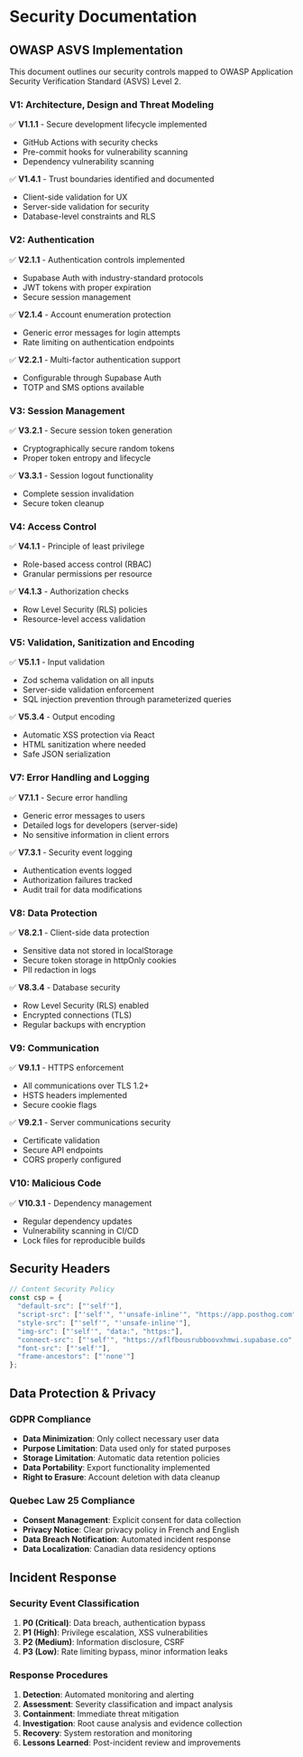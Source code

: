 
# Security Documentation

## OWASP ASVS Implementation

This document outlines our security controls mapped to OWASP Application Security Verification Standard (ASVS) Level 2.

### V1: Architecture, Design and Threat Modeling

✅ **V1.1.1** - Secure development lifecycle implemented
- GitHub Actions with security checks
- Pre-commit hooks for vulnerability scanning
- Dependency vulnerability scanning

✅ **V1.4.1** - Trust boundaries identified and documented
- Client-side validation for UX
- Server-side validation for security
- Database-level constraints and RLS

### V2: Authentication

✅ **V2.1.1** - Authentication controls implemented
- Supabase Auth with industry-standard protocols
- JWT tokens with proper expiration
- Secure session management

✅ **V2.1.4** - Account enumeration protection
- Generic error messages for login attempts
- Rate limiting on authentication endpoints

✅ **V2.2.1** - Multi-factor authentication support
- Configurable through Supabase Auth
- TOTP and SMS options available

### V3: Session Management

✅ **V3.2.1** - Secure session token generation
- Cryptographically secure random tokens
- Proper token entropy and lifecycle

✅ **V3.3.1** - Session logout functionality
- Complete session invalidation
- Secure token cleanup

### V4: Access Control

✅ **V4.1.1** - Principle of least privilege
- Role-based access control (RBAC)
- Granular permissions per resource

✅ **V4.1.3** - Authorization checks
- Row Level Security (RLS) policies
- Resource-level access validation

### V5: Validation, Sanitization and Encoding

✅ **V5.1.1** - Input validation
- Zod schema validation on all inputs
- Server-side validation enforcement
- SQL injection prevention through parameterized queries

✅ **V5.3.4** - Output encoding
- Automatic XSS protection via React
- HTML sanitization where needed
- Safe JSON serialization

### V7: Error Handling and Logging

✅ **V7.1.1** - Secure error handling
- Generic error messages to users
- Detailed logs for developers (server-side)
- No sensitive information in client errors

✅ **V7.3.1** - Security event logging
- Authentication events logged
- Authorization failures tracked
- Audit trail for data modifications

### V8: Data Protection

✅ **V8.2.1** - Client-side data protection
- Sensitive data not stored in localStorage
- Secure token storage in httpOnly cookies
- PII redaction in logs

✅ **V8.3.4** - Database security
- Row Level Security (RLS) enabled
- Encrypted connections (TLS)
- Regular backups with encryption

### V9: Communication

✅ **V9.1.1** - HTTPS enforcement
- All communications over TLS 1.2+
- HSTS headers implemented
- Secure cookie flags

✅ **V9.2.1** - Server communications security
- Certificate validation
- Secure API endpoints
- CORS properly configured

### V10: Malicious Code

✅ **V10.3.1** - Dependency management
- Regular dependency updates
- Vulnerability scanning in CI/CD
- Lock files for reproducible builds

## Security Headers

```typescript
// Content Security Policy
const csp = {
  "default-src": ["'self'"],
  "script-src": ["'self'", "'unsafe-inline'", "https://app.posthog.com"],
  "style-src": ["'self'", "'unsafe-inline'"],
  "img-src": ["'self'", "data:", "https:"],
  "connect-src": ["'self'", "https://xflfbousrubboovxhmwi.supabase.co", "https://app.posthog.com"],
  "font-src": ["'self'"],
  "frame-ancestors": ["'none'"]
};
```

## Data Protection & Privacy

### GDPR Compliance
- **Data Minimization**: Only collect necessary user data
- **Purpose Limitation**: Data used only for stated purposes
- **Storage Limitation**: Automatic data retention policies
- **Data Portability**: Export functionality implemented
- **Right to Erasure**: Account deletion with data cleanup

### Quebec Law 25 Compliance
- **Consent Management**: Explicit consent for data collection
- **Privacy Notice**: Clear privacy policy in French and English
- **Data Breach Notification**: Automated incident response
- **Data Localization**: Canadian data residency options

## Incident Response

### Security Event Classification
1. **P0 (Critical)**: Data breach, authentication bypass
2. **P1 (High)**: Privilege escalation, XSS vulnerabilities
3. **P2 (Medium)**: Information disclosure, CSRF
4. **P3 (Low)**: Rate limiting bypass, minor information leaks

### Response Procedures
1. **Detection**: Automated monitoring and alerting
2. **Assessment**: Severity classification and impact analysis
3. **Containment**: Immediate threat mitigation
4. **Investigation**: Root cause analysis and evidence collection
5. **Recovery**: System restoration and monitoring
6. **Lessons Learned**: Post-incident review and improvements
